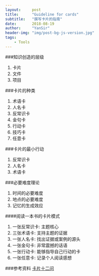 ```yaml
---
layout:     post
title:      "Guideline for cards"
subtitle:   "撰写卡片的指南"
date:       2018-08-19
author:     "YanSir"
header-img: "img/post-bg-js-version.jpg"
tags:
    - Tools
---
```



###知识创造的层级
1. 卡片
2. 文件
3. 项目

###卡片的种类
1. 术语卡
2. 人名卡
3. 反常识卡
4. 金句卡
5. 行动卡
6. 技巧卡
7. 任意卡

###卡片的最小行动
1. 反常识卡
2. 人名卡
3. 术语卡

###必要难度理论
1. 时间的必要难度
2. 地点的必要难度
3. 记忆的生成效应

####阅读一本书的卡片模式
1. 一张反常识卡: 主题核心
2. 三张术语卡: 支持主题的证据
3. 一张人名卡: 找出证据或案例的源头
4. 一张金句卡: 非常震撼的话语
5. 一张行动卡: 能够指导自己行动的卡
6. 一张任意卡: 记录个人阅读感想

###参考资料
[卡片十二问](https://mp.weixin.qq.com/s/p4Mritb0M_pEcFQ7wj1oig)
